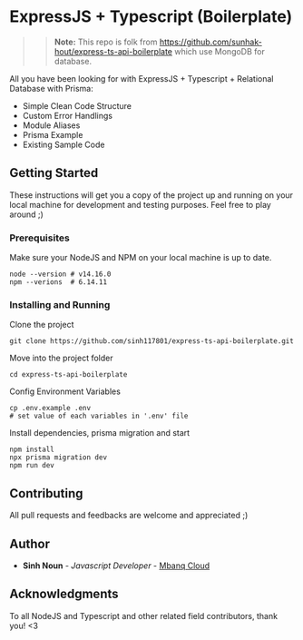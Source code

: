 # ExpressJS + Typescript (Boilerplate)

>> **Note:** This repo is folk from https://github.com/sunhak-hout/express-ts-api-boilerplate which use MongoDB for database.

All you have been looking for with ExpressJS + Typescript + Relational Database with Prisma:

* Simple Clean Code Structure
* Custom Error Handlings
* Module Aliases
* Prisma Example
* Existing Sample Code

## Getting Started

These instructions will get you a copy of the project up and running on your local machine for development and testing purposes. Feel free to play around ;)

### Prerequisites

Make sure your NodeJS and NPM on your local machine is up to date.

```
node --version # v14.16.0
npm --verions  # 6.14.11
```

### Installing and Running

Clone the project

```
git clone https://github.com/sinh117801/express-ts-api-boilerplate.git
```

Move into the project folder

```
cd express-ts-api-boilerplate
```

Config Environment Variables

```
cp .env.example .env
# set value of each variables in '.env' file
```

Install dependencies, prisma migration and start

```
npm install
npx prisma migration dev
npm run dev
```

## Contributing

All pull requests and feedbacks are welcome and appreciated ;)

## Author

* **Sinh Noun** - *Javascript Developer* - [Mbanq Cloud](https://mbanq.com/cloud)

## Acknowledgments

To all NodeJS and Typescript and other related field contributors, thank you! <3

